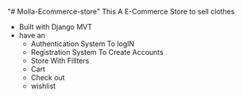 "# Molla-Ecommerce-store" 
This A E-Commerce Store to sell clothes 
- Built with Django MVT 
- have an
  * Authentication System To logIN 
  * Registration System To Create Accounts
  * Store With Fillters
  * Cart
  * Check out
  * wishlist
    
